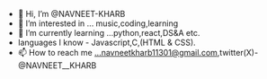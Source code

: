 - 👋 Hi, I’m @NAVNEET-KHARB
- 👀 I’m interested in ... music,coding,learning
- 🌱 I’m currently learning ...python,react,DS&A etc.
- languages I know - Javascript,C,(HTML & CSS).
- 📫 How to reach me ...navneetkharb11301@gmail.com,twitter(X)-@NAVNEET__KHARB

<!---
NAVNEET-KHARB/NAVNEET-KHARB is a ✨ special ✨ repository because its `README.md` (this file) appears on your GitHub profile.
You can click the Preview link to take a look at your changes.
--->
